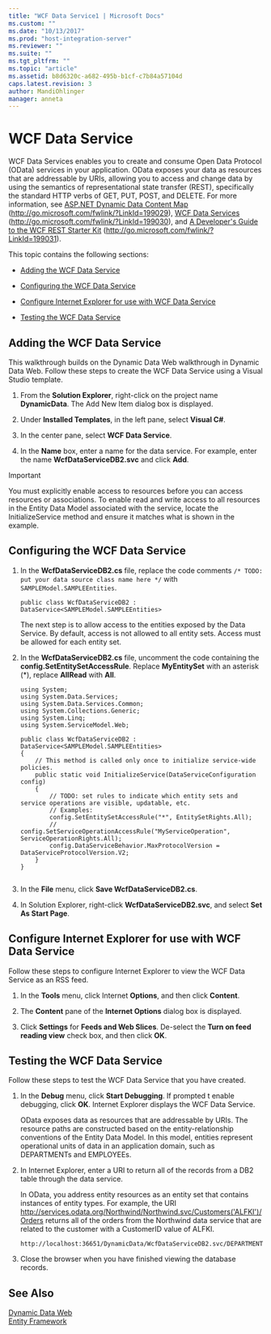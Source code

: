 ```yaml
---
title: "WCF Data Service1 | Microsoft Docs"
ms.custom: ""
ms.date: "10/13/2017"
ms.prod: "host-integration-server"
ms.reviewer: ""
ms.suite: ""
ms.tgt_pltfrm: ""
ms.topic: "article"
ms.assetid: b8d6320c-a682-495b-b1cf-c7b84a57104d
caps.latest.revision: 3
author: MandiOhlinger
manager: anneta
---
```

# WCF Data Service
WCF Data Services enables you to create and consume Open Data Protocol (OData) services in your application. OData exposes your data as resources that are addressable by URIs, allowing you to access and change data by using the semantics of representational state transfer (REST), specifically the standard HTTP verbs of GET, PUT, POST, and DELETE. For more information, see [ASP.NET Dynamic Data Content Map](http://go.microsoft.com/fwlink/?LinkId=199029) (http://go.microsoft.com/fwlink/?LinkId=199029), [WCF Data Services](http://go.microsoft.com/fwlink/?LinkId=199030) (http://go.microsoft.com/fwlink/?LinkId=199030), and [A Developer's Guide to the WCF REST Starter Kit](http://go.microsoft.com/fwlink/?LinkId=199031) (http://go.microsoft.com/fwlink/?LinkId=199031).  
  
 This topic contains the following sections:  
  
-   [Adding the WCF Data Service](../core/wcf-data-service.md#add)  
  
-   [Configuring the WCF Data Service](../core/wcf-data-service.md#config)  
  
-   [Configure Internet Explorer for use with WCF Data Service](../core/wcf-data-service.md#conf)  
  
-   [Testing the WCF Data Service](../core/wcf-data-service.md#test)  
  
##  <a name="add"></a> Adding the WCF Data Service  
 This walkthrough builds on the Dynamic Data Web walkthrough in Dynamic Data Web. Follow these steps to create the WCF Data Service using a Visual Studio template.  
  
1.  From the **Solution Explorer**, right-click on the project name **DynamicData**. The Add New Item dialog box is displayed.  
  
2.  Under **Installed Templates**, in the left pane, select **Visual C#**.  
  
3.  In the center pane, select **WCF Data Service**.  
  
4.  In the **Name** box, enter a name for the data service. For example, enter the name **WcfDataServiceDB2.svc** and click **Add**.  
  
> [!IMPORTANT]
>  You must explicitly enable access to resources before you can access resources or associations. To enable read and write access to all resources in the Entity Data Model associated with the service, locate the InitializeService method and ensure it matches what is shown in the example.  
  
##  <a name="config"></a> Configuring the WCF Data Service  
  
1.  In the **WcfDataServiceDB2.cs** file, replace the code comments `/* TODO: put your data source class name here */` with `SAMPLEModel.SAMPLEEntities`.  
  
    ```  
    public class WcfDataServiceDB2 : DataService<SAMPLEModel.SAMPLEEntities>  
    ```  
  
     The next step is to allow access to the entities exposed by the Data Service. By default, access is not allowed to all entity sets. Access must be allowed for each entity set.  
  
2.  In the **WcfDataServiceDB2.cs** file, uncomment the code containing the **config.SetEntitySetAccessRule**. Replace **MyEntitySet** with an asterisk (\*), replace **AllRead** with **All**.  
  
    ```  
    using System;  
    using System.Data.Services;  
    using System.Data.Services.Common;  
    using System.Collections.Generic;  
    using System.Linq;  
    using System.ServiceModel.Web;  
  
    public class WcfDataServiceDB2 : DataService<SAMPLEModel.SAMPLEEntities>  
    {  
        // This method is called only once to initialize service-wide policies.  
        public static void InitializeService(DataServiceConfiguration config)  
        {  
            // TODO: set rules to indicate which entity sets and service operations are visible, updatable, etc.  
            // Examples:  
            config.SetEntitySetAccessRule("*", EntitySetRights.All);  
            // config.SetServiceOperationAccessRule("MyServiceOperation", ServiceOperationRights.All);  
            config.DataServiceBehavior.MaxProtocolVersion = DataServiceProtocolVersion.V2;  
        }  
    }  
  
    ```  
  
3.  In the **File** menu, click **Save WcfDataServiceDB2.cs**.  
  
4.  In Solution Explorer, right-click **WcfDataServiceDB2.svc**, and select **Set As Start Page**.  
  
##  <a name="conf"></a> Configure Internet Explorer for use with WCF Data Service  
 Follow these steps to configure Internet Explorer to view the WCF Data Service as an RSS feed.  
  
1.  In the **Tools** menu, click Internet **Options**, and then click **Content**.  
  
2.  The **Content** pane of the **Internet Options** dialog box is displayed.  
  
3.  Click **Settings** for **Feeds and Web Slices**. De-select the **Turn on feed reading view** check box, and then click **OK**.  
  
##  <a name="test"></a> Testing the WCF Data Service  
 Follow these steps to test the WCF Data Service that you have created.  
  
1.  In the **Debug** menu, click **Start Debugging**. If prompted t enable debugging, click **OK**. Internet Explorer displays the WCF Data Service.  
  
     OData exposes data as resources that are addressable by URIs. The resource paths are constructed based on the entity-relationship conventions of the Entity Data Model. In this model, entities represent operational units of data in an application domain, such as DEPARTMENTs and EMPLOYEEs.  
  
2.  In Internet Explorer, enter a URI to return all of the records from a DB2 table through the data service.  
  
     In OData, you address entity resources as an entity set that contains instances of entity types. For example, the URI http://services.odata.org/Northwind/Northwind.svc/Customers('ALFKI')/Orders returns all of the orders from the Northwind data service that are related to the customer with a CustomerID value of ALFKI.  
  
    ```  
    http://localhost:36651/DynamicData/WcfDataServiceDB2.svc/DEPARTMENTs  
    ```  
  
3.  Close the browser when you have finished viewing the database records.  
  
## See Also  
 [Dynamic Data Web](../core/dynamic-data-web.md)   
 [Entity Framework](../core/entity-framework.md)